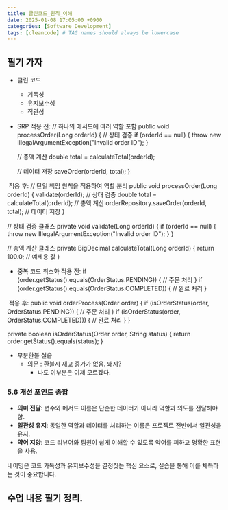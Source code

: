 ```yaml
---
title: 클린코드_원칙_이해
date: 2025-01-08 17:05:00 +0900
categories: [Software Development]
tags: [cleancode] # TAG names should always be lowercase
---
```


## 필기 가자
* 클린 코드
  * 기독성
  * 유지보수성
  * 직관성
* SRP
적용 전:
// 하나의 메서드에 여러 역할 포함
public void processOrder(Long orderId) {
    // 상태 검증
    if (orderId == null) {
        throw new IllegalArgumentException("Invalid order ID");
    }

    // 총액 계산
    double total = calculateTotal(orderId);

    // 데이터 저장
    saveOrder(orderId, total);
}

​
적용 후:
// 단일 책임 원칙을 적용하여 역할 분리
public void processOrder(Long orderId) {
    validate(orderId);   // 상태 검증
    double total = calculateTotal(orderId);  // 총액 계산
    orderRepository.saveOrder(orderId, total);  // 데이터 저장
}

// 상태 검증 클래스
private void validate(Long orderId) {
	if (orderId == null) {
		throw new IllegalArgumentException("Invalid order ID");
  }
}

// 총액 계산 클래스
private BigDecimal calculateTotal(Long orderId) {
     return 100.0; // 예제용 값
}

* 중복 코드 최소화
적용 전:
if (order.getStatus().equals(OrderStatus.PENDING)) {
    // 주문 처리
}
if (order.getStatus().equals(OrderStatus.COMPLETED)) {
    // 완료 처리
}

​
적용 후:
public void orderProcess(Order order) {
    if (isOrderStatus(order, OrderStatus.PENDING)) {
        // 주문 처리
    }
    if (isOrderStatus(order, OrderStatus.COMPLETED))) {
        // 완료 처리
    }
}

private boolean isOrderStatus(Order order, String status) {
    return order.getStatus().equals(status);
}

* 부분환불 실습
  * 의문 : 환불시 재고 증가가 없음. 왜지?
    * 나도 이부분은 이제 모르겠다.

### **5.6 개선 포인트 종합**

- **의미 전달**: 변수와 메서드 이름은 단순한 데이터가 아니라 역할과 의도를 전달해야 함.
- **일관성 유지**: 동일한 역할과 데이터를 처리하는 이름은 프로젝트 전반에서 일관성을 유지.
- **약어 지양**: 코드 리뷰어와 팀원이 쉽게 이해할 수 있도록 약어를 피하고 명확한 표현을 사용.

네이밍은 코드 가독성과 유지보수성을 결정짓는 핵심 요소로, 실습을 통해 이를 체득하는 것이 중요합니다.

## 수업 내용 필기 정리.
